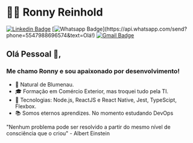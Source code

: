 # 👨‍💻 Ronny Reinhold

[![Linkedin Badge](https://img.shields.io/badge/-LinkedIn-blue?style=for-the-badge&logo=Linkedin&logoColor=white&link=https://www.linkedin.com/in/ronny-reinhold/)](https://www.linkedin.com/in/ronny-reinhold/)
[![Whatsapp Badge](https://img.shields.io/badge/-Whatsapp-4CA143?style=for-the-badge&labelColor=4CA143&logo=whatsapp&logoColor=white&link=https://api.whatsapp.com/send?phone=5547988696574&text=Olá!)](https://api.whatsapp.com/send?phone=5547988696574&text=Olá!)
[![Gmail Badge](https://img.shields.io/badge/-Gmail-c14438?style=for-the-badge&logo=Gmail&logoColor=white&link=mailto:ronny@reinhold.com.br)](mailto:ronny@reinhold.com.br)

## Olá Pessoal 🖖, 

### Me chamo Ronny e sou apaixonado por desenvolvimento!

- :round_pushpin: Natural de Blumenau.
- 🎓 Formação em Comércio Exterior, mas troquei tudo pela TI.
- 🚀 Tecnologias: Node.js, ReactJS e React Native, Jest, TypeScipt, Flexbox.
- :books: Somos eternos aprendizes. No momento estudando DevOps

>
  "Nenhum problema pode ser resolvido a partir do mesmo nível de consciência que o criou" - Albert Einstein
>